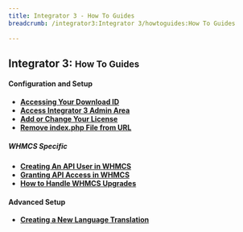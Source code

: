 ```yaml
---
title: Integrator 3 - How To Guides
breadcrumb: /integrator3:Integrator 3/howtoguides:How To Guides
 
---
```


## Integrator 3: <small>How To Guides</small>

#### Configuration and Setup

* **[Accessing Your Download ID](common/accessdownloadid.md)**
* **[Access Integrator 3 Admin Area](integrator3/howtoguides/accessadminarea.md)**
* **[Add or Change Your License](integrator3/howtoguides/licensechange.md)**
* **[Remove index.php File from URL](integrator3/howtoguides/removeindexfile.md)**

##### WHMCS Specific

* **[Creating An API User in WHMCS](common/createapiuser.md)**
* **[Granting API Access in WHMCS](common/grantapiaccess.md)**
* **[How to Handle WHMCS Upgrades](jwhmcs/howtoguides/whmcsupgrades.md)**

#### Advanced Setup

* **[Creating a New Language Translation](integrator3/howtoguides/createnewlanguage.md)**
